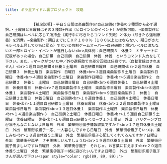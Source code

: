 ```yaml
---
title: ギラ星アイドル裏プロジェクト　攻略
---
```


                【補足説明】・平日５日間は楽曲製作or自己研鑽or休養の３種類から必ず選択。・土曜日と日曜日はその３種類+外出（ヒロインとのイベント）が選択可能。→楽曲製作と自己研鑽はレベルに応じて所持金（実行中に尽きたらコマンド失敗）と体力（尽きたら強制療養）を消費。→楽曲製作：期日までにＥＸＰ１００％（１００以上にはならない、期日がきたらレベル上昇して０％に戻る）でないと強制ゲームオーバー→自己研鑽：規定レベルに満たないと一部ヒロイン・イベントが進行しない<br>具体例：自己研鑽３　休養２　とチャートに記載があった場合。自己研鑽　自己研鑽　自己研鑽　休養　休養　というコマンド入力をして下さい。また、☆マークがついた中／外の選択肢での差分回収は任意です。（自動登録はされません）<br>１週目自己研鑽４休養１土曜日　自己研鑽日曜日　自己研鑽<br>２週目休養　自己研鑽３　休養土曜日　楽曲製作　日曜日　休養<br>３週目楽曲製作５土曜日　楽曲製作日曜日　休養<br>４週目楽曲製作５土曜日　楽曲製作日曜日　休養<br>５週目楽曲製作２　自己研鑽２　休養１　土曜日　自己研鑽日曜日　自己研鑽<br>６週目休養１　自己研鑽４土曜日　休養日曜日　休養<br>７週目楽曲製作５土曜日　楽曲製作日曜日　楽曲製作<br>８週目休養１　楽曲製作４土曜日　楽曲製作日曜日　楽曲製作<br>９週目楽曲製作２　休養１　自己研鑽２土曜日　休養日曜日　自己研鑽<br>１０週目休養１　自己研鑽４土曜日　休養日曜日　休養<br>１１週目自己研鑽５土曜日　休養日曜日　休養<br>１２週目楽曲製作５土曜日　楽曲製作日曜日　楽曲製作<br>１３週目休養１　楽曲製作４土曜日　楽曲製作日曜日　休養<br>１４週目楽曲製作３　自己研鑽２土曜日　休養日曜日　休養<br>１５週目自己研鑽５土曜日　休養日曜日　休養<br>１６週目自己研鑽５＜セーブ１＞土曜日　外出　ハリケーンプロ＠凛そんなことないよ日曜日　外出　繁華街＠嵐子情報収集ですか？<br>１７週目休養５土曜日　外出　繁華街＠嵐子一応、一人暮らしですから日曜日　外出　繁華街＠嵐子そいつは、楽しみだ<br>１８週目休養５土曜日　外出　繁華街＠嵐子心配してくれてるんですか？日曜日　外出　繁華街＠嵐子　さぞ美味しいんでしょうね<br>１９週目休養５土曜日　外出　繁華街＠嵐子羨ましいですね日曜日　外出　繁華街＠嵐子　それじゃ、お言葉に甘えます<br>２０週目休養５土曜日　外出　繁華街＠嵐子一緒に遊びたいんですよ日曜日　外出　繁華街＠嵐子嵐子さんが選んで下さい<span style="color: rgb(89, 89, 89);">
              
